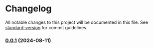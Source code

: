 # Changelog

All notable changes to this project will be documented in this file. See [standard-version](https://github.com/conventional-changelog/standard-version) for commit guidelines.

### [0.0.1](https://github.com/SebastianLl28/express-template/compare/v0.0.5...v0.0.1) (2024-08-11)
